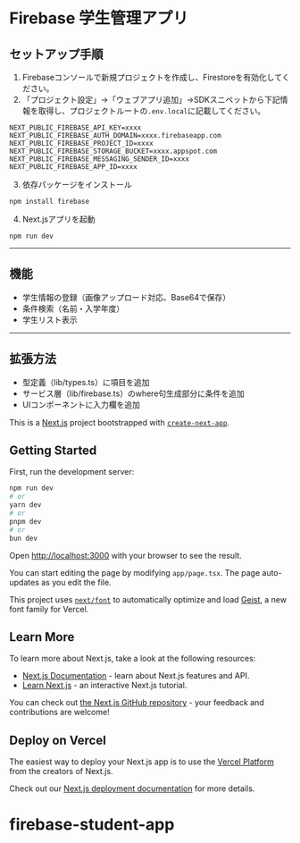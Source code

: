 # Firebase 学生管理アプリ

## セットアップ手順

1. Firebaseコンソールで新規プロジェクトを作成し、Firestoreを有効化してください。
2. 「プロジェクト設定」→「ウェブアプリ追加」→SDKスニペットから下記情報を取得し、プロジェクトルートの`.env.local`に記載してください。

```
NEXT_PUBLIC_FIREBASE_API_KEY=xxxx
NEXT_PUBLIC_FIREBASE_AUTH_DOMAIN=xxxx.firebaseapp.com
NEXT_PUBLIC_FIREBASE_PROJECT_ID=xxxx
NEXT_PUBLIC_FIREBASE_STORAGE_BUCKET=xxxx.appspot.com
NEXT_PUBLIC_FIREBASE_MESSAGING_SENDER_ID=xxxx
NEXT_PUBLIC_FIREBASE_APP_ID=xxxx
```

3. 依存パッケージをインストール

```
npm install firebase
```

4. Next.jsアプリを起動

```
npm run dev
```

---

## 機能
- 学生情報の登録（画像アップロード対応、Base64で保存）
- 条件検索（名前・入学年度）
- 学生リスト表示

---

## 拡張方法
- 型定義（lib/types.ts）に項目を追加
- サービス層（lib/firebase.ts）のwhere句生成部分に条件を追加
- UIコンポーネントに入力欄を追加

This is a [Next.js](https://nextjs.org) project bootstrapped with [`create-next-app`](https://nextjs.org/docs/app/api-reference/cli/create-next-app).

## Getting Started

First, run the development server:

```bash
npm run dev
# or
yarn dev
# or
pnpm dev
# or
bun dev
```

Open [http://localhost:3000](http://localhost:3000) with your browser to see the result.

You can start editing the page by modifying `app/page.tsx`. The page auto-updates as you edit the file.

This project uses [`next/font`](https://nextjs.org/docs/app/building-your-application/optimizing/fonts) to automatically optimize and load [Geist](https://vercel.com/font), a new font family for Vercel.

## Learn More

To learn more about Next.js, take a look at the following resources:

- [Next.js Documentation](https://nextjs.org/docs) - learn about Next.js features and API.
- [Learn Next.js](https://nextjs.org/learn) - an interactive Next.js tutorial.

You can check out [the Next.js GitHub repository](https://github.com/vercel/next.js) - your feedback and contributions are welcome!

## Deploy on Vercel

The easiest way to deploy your Next.js app is to use the [Vercel Platform](https://vercel.com/new?utm_medium=default-template&filter=next.js&utm_source=create-next-app&utm_campaign=create-next-app-readme) from the creators of Next.js.

Check out our [Next.js deployment documentation](https://nextjs.org/docs/app/building-your-application/deploying) for more details.
# firebase-student-app

